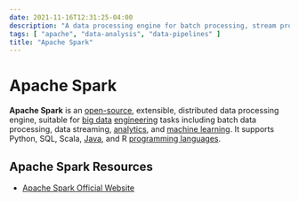 ```yaml
---
date: 2021-11-16T12:31:25-04:00
description: "A data processing engine for batch processing, stream processing, and machine learning"
tags: [ "apache", "data-analysis", "data-pipelines" ]
title: "Apache Spark"
---
```


# Apache Spark

**Apache Spark** is an [open-source](open-source.md), extensible, distributed data processing engine, suitable for [big data](big-data.md) [engineering](data-engineering.md) tasks including batch data processing, data streaming, [analytics](data-analysis.md), and [machine learning](machine-learning.md). It supports Python, SQL, Scala, [Java](java.md), and R [programming languages](computer-languages.md).



## Apache Spark Resources

* [Apache Spark Official Website](http://spark.apache.org/)

